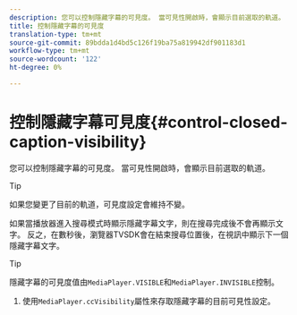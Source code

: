 ```yaml
---
description: 您可以控制隱藏字幕的可見度。 當可見性開啟時，會顯示目前選取的軌道。
title: 控制隱藏字幕的可見度
translation-type: tm+mt
source-git-commit: 89bdda1d4bd5c126f19ba75a819942df901183d1
workflow-type: tm+mt
source-wordcount: '122'
ht-degree: 0%

---
```



# 控制隱藏字幕可見度{#control-closed-caption-visibility}

您可以控制隱藏字幕的可見度。 當可見性開啟時，會顯示目前選取的軌道。

>[!TIP]
>
>如果您變更了目前的軌道，可見度設定會維持不變。

如果當播放器進入搜尋模式時顯示隱藏字幕文字，則在搜尋完成後不會再顯示文字。 反之，在數秒後，瀏覽器TVSDK會在結束搜尋位置後，在視訊中顯示下一個隱藏字幕文字。

>[!TIP]
>
>隱藏字幕的可見度值由`MediaPlayer.VISIBLE`和`MediaPlayer.INVISIBLE`控制。

1. 使用`MediaPlayer.ccVisibility`屬性來存取隱藏字幕的目前可見性設定。

